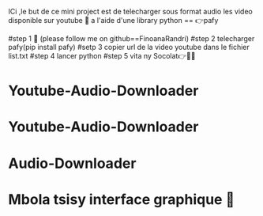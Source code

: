 ICi ,le but de ce mini project est de telecharger sous format audio les video disponible sur youtube 🤯  a l'aide d'une library python == 👉pafy

#step 1 🤣   (please follow me on github==FinoanaRandri)
#step 2     telecharger pafy(pip install  pafy)
#setp 3     copier url de la video youtube dans le fichier list.txt
#step 4      lancer python
#step 5       vita ny Socolat👉🤯🤣 
# Youtube-Audio-Downloader
# Youtube-Audio-Downloader
# Audio-Downloader
# Mbola tsisy interface graphique 🤣
